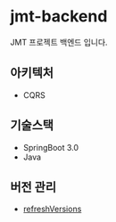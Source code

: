 # jmt-backend
JMT 프로젝트 백엔드 입니다.

## 아키텍처
- CQRS

## 기술스택 
- SpringBoot 3.0
- Java

## 버전 관리
- [refreshVersions](https://github.com/jmfayard/refreshVersions)
